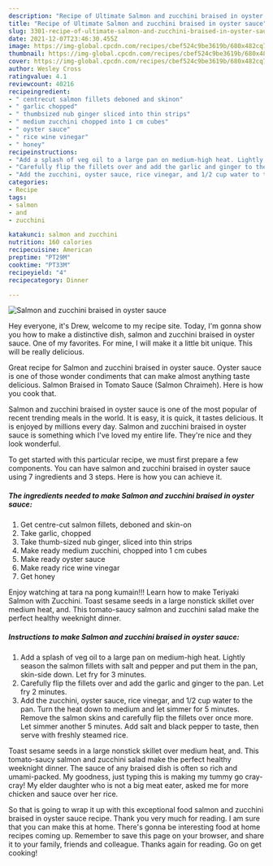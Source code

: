 ```yaml
---
description: "Recipe of Ultimate Salmon and zucchini braised in oyster sauce"
title: "Recipe of Ultimate Salmon and zucchini braised in oyster sauce"
slug: 3301-recipe-of-ultimate-salmon-and-zucchini-braised-in-oyster-sauce
date: 2021-12-07T23:46:30.455Z
image: https://img-global.cpcdn.com/recipes/cbef524c9be3619b/680x482cq70/salmon-and-zucchini-braised-in-oyster-sauce-recipe-main-photo.jpg
thumbnail: https://img-global.cpcdn.com/recipes/cbef524c9be3619b/680x482cq70/salmon-and-zucchini-braised-in-oyster-sauce-recipe-main-photo.jpg
cover: https://img-global.cpcdn.com/recipes/cbef524c9be3619b/680x482cq70/salmon-and-zucchini-braised-in-oyster-sauce-recipe-main-photo.jpg
author: Wesley Cross
ratingvalue: 4.1
reviewcount: 40216
recipeingredient:
- " centrecut salmon fillets deboned and skinon"
- " garlic chopped"
- " thumbsized nub ginger sliced into thin strips"
- " medium zucchini chopped into 1 cm cubes"
- " oyster sauce"
- " rice wine vinegar"
- " honey"
recipeinstructions:
- "Add a splash of veg oil to a large pan on medium-high heat. Lightly season the salmon fillets with salt and pepper and put them in the pan, skin-side down. Let fry for 3 minutes."
- "Carefully flip the fillets over and add the garlic and ginger to the pan. Let fry 2 minutes."
- "Add the zucchini, oyster sauce, rice vinegar, and 1/2 cup water to the pan. Turn the heat down to medium and let simmer for 5 minutes. Remove the salmon skins and carefully flip the fillets over once more. Let simmer another 5 minutes. Add salt and black pepper to taste, then serve with freshly steamed rice."
categories:
- Recipe
tags:
- salmon
- and
- zucchini

katakunci: salmon and zucchini 
nutrition: 160 calories
recipecuisine: American
preptime: "PT29M"
cooktime: "PT33M"
recipeyield: "4"
recipecategory: Dinner

---
```



![Salmon and zucchini braised in oyster sauce](https://img-global.cpcdn.com/recipes/cbef524c9be3619b/680x482cq70/salmon-and-zucchini-braised-in-oyster-sauce-recipe-main-photo.jpg)

Hey everyone, it's Drew, welcome to my recipe site. Today, I'm gonna show you how to make a distinctive dish, salmon and zucchini braised in oyster sauce. One of my favorites. For mine, I will make it a little bit unique. This will be really delicious.

Great recipe for Salmon and zucchini braised in oyster sauce. Oyster sauce is one of those wonder condiments that can make almost anything taste delicious. Salmon Braised in Tomato Sauce (Salmon Chraimeh). Here is how you cook that.

Salmon and zucchini braised in oyster sauce is one of the most popular of recent trending meals in the world. It is easy, it is quick, it tastes delicious. It is enjoyed by millions every day. Salmon and zucchini braised in oyster sauce is something which I've loved my entire life. They're nice and they look wonderful.


To get started with this particular recipe, we must first prepare a few components. You can have salmon and zucchini braised in oyster sauce using 7 ingredients and 3 steps. Here is how you can achieve it.

<!--inarticleads1-->

##### The ingredients needed to make Salmon and zucchini braised in oyster sauce:

1. Get  centre-cut salmon fillets, deboned and skin-on
1. Take  garlic, chopped
1. Take  thumb-sized nub ginger, sliced into thin strips
1. Make ready  medium zucchini, chopped into 1 cm cubes
1. Make ready  oyster sauce
1. Make ready  rice wine vinegar
1. Get  honey


Enjoy watching at tara na pong kumain!!! Learn how to make Teriyaki Salmon with Zucchini. Toast sesame seeds in a large nonstick skillet over medium heat, and. This tomato-saucy salmon and zucchini salad make the perfect healthy weeknight dinner. 

<!--inarticleads2-->

##### Instructions to make Salmon and zucchini braised in oyster sauce:

1. Add a splash of veg oil to a large pan on medium-high heat. Lightly season the salmon fillets with salt and pepper and put them in the pan, skin-side down. Let fry for 3 minutes.
1. Carefully flip the fillets over and add the garlic and ginger to the pan. Let fry 2 minutes.
1. Add the zucchini, oyster sauce, rice vinegar, and 1/2 cup water to the pan. Turn the heat down to medium and let simmer for 5 minutes. Remove the salmon skins and carefully flip the fillets over once more. Let simmer another 5 minutes. Add salt and black pepper to taste, then serve with freshly steamed rice.


Toast sesame seeds in a large nonstick skillet over medium heat, and. This tomato-saucy salmon and zucchini salad make the perfect healthy weeknight dinner. The sauce of any braised dish is often so rich and umami-packed. My goodness, just typing this is making my tummy go cray-cray! My elder daughter who is not a big meat eater, asked me for more chicken and sauce over her rice. 

So that is going to wrap it up with this exceptional food salmon and zucchini braised in oyster sauce recipe. Thank you very much for reading. I am sure that you can make this at home. There's gonna be interesting food at home recipes coming up. Remember to save this page on your browser, and share it to your family, friends and colleague. Thanks again for reading. Go on get cooking!
